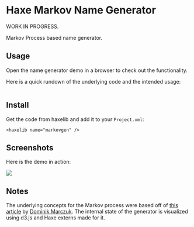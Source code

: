 Haxe Markov Name Generator
==============
WORK IN PROGRESS.

Markov Process based name generator.

## Usage ##

Open the name generator demo in a browser to check out the functionality.

Here is a quick rundown of the underlying code and the intended usage:
```haxe

```

## Install ##

Get the code from haxelib and add it to your ```Project.xml```:
```
<haxelib name="markovgen" />
```

## Screenshots ##
Here is the demo in action:

![](screenshots/markovnames-demo.png?raw=true)

## Notes ##
The underlying concepts for the Markov process were based off of [this article](http://www.roguebasin.com/index.php?title=Markov_chains-based_name_generation) by [Dominik Marczuk](http://www.roguebasin.com/index.php?title=User:Dominikmarczuk).
The internal state of the generator is visualized using d3.js and Haxe externs made for it.
